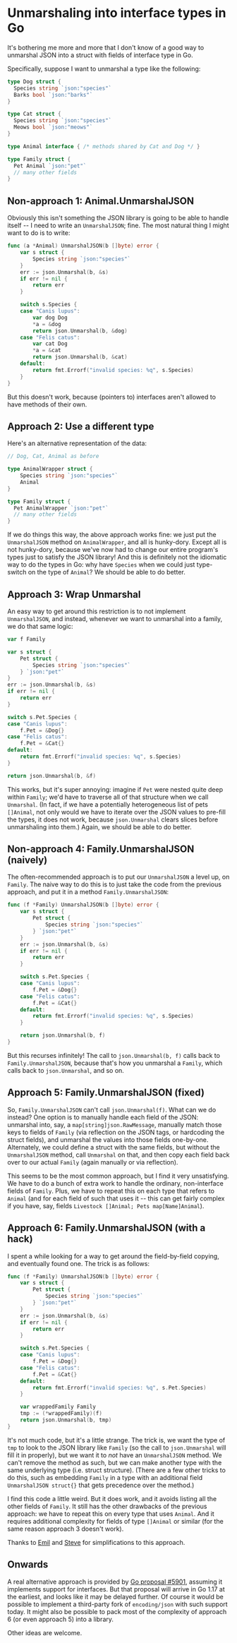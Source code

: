 # Unmarshaling into interface types in Go

It's bothering me more and more that I don't know of a good way to unmarshal JSON into a struct with fields of interface type in Go.

Specifically, suppose I want to unmarshal a type like the following:

```go
type Dog struct {
  Species string `json:"species"`
  Barks bool `json:"barks"`
}

type Cat struct {
  Species string `json:"species"`
  Meows bool `json:"meows"`
}

type Animal interface { /* methods shared by Cat and Dog */ }

type Family struct {
  Pet Animal `json:"pet"`
  // many other fields
}
```

## Non-approach 1: Animal.UnmarshalJSON

Obviously this isn't something the JSON library is going to be able to handle itself -- I need to write an `UnmarshalJSON`; fine.  The most natural thing I might want to do is to write:

```go
func (a *Animal) UnmarshalJSON(b []byte) error {
	var s struct {
        Species string `json:"species"`
	}
	err := json.Unmarshal(b, &s)
	if err != nil {
		return err
	}

	switch s.Species {
	case "Canis lupus":
        var dog Dog
        *a = &dog
        return json.Unmarshal(b, &dog)
	case "Felis catus":
        var cat Dog
        *a = &cat
        return json.Unmarshal(b, &cat)
	default:
		return fmt.Errorf("invalid species: %q", s.Species)
	}
}
```

But this doesn't work, because (pointers to) interfaces aren't allowed to have methods of their own.

## Approach 2: Use a different type

Here's an alternative representation of the data:

```go
// Dog, Cat, Animal as before

type AnimalWrapper struct {
    Species string `json:"species"`
    Animal
}

type Family struct {
  Pet AnimalWrapper `json:"pet"`
  // many other fields
}
```

If we do things this way, the above approach works fine: we just put the `UnmarshalJSON` method on `AnimalWrapper`, and all is hunky-dory.  Except all is not hunky-dory, because we've now had to change our entire program's types just to satisfy the JSON library!  And this is definitely not the idiomatic way to do the types in Go: why have `Species` when we could just type-switch on the type of `Animal`?  We should be able to do better.

## Approach 3: Wrap Unmarshal

An easy way to get around this restriction is to not implement `UnmarshalJSON`, and instead, whenever we want to unmarshal into a family, we do that same logic:

```go
var f Family

var s struct {
    Pet struct {
        Species string `json:"species"`
    } `json:"pet"`
}
err := json.Unmarshal(b, &s)
if err != nil {
    return err
}

switch s.Pet.Species {
case "Canis lupus":
    f.Pet = &Dog{}
case "Felis catus":
    f.Pet = &Cat{}
default:
    return fmt.Errorf("invalid species: %q", s.Species)
}

return json.Unmarshal(b, &f)
```

This works, but it's super annoying: imagine if `Pet` were nested quite deep within `Family`; we'd have to traverse all of that structure when we call `Unmarshal`.  (In fact, if we have a potentially heterogeneous list of pets `[]Animal`, not only would we have to iterate over the JSON values to pre-fill the types, it does not work, because `json.Unmarshal` clears slices before unmarshaling into them.)  Again, we should be able to do better.

## Non-approach 4: Family.UnmarshalJSON (naively)

The often-recommended approach is to put our `UnmarshalJSON` a level up, on `Family`.  The naive way to do this is to just take the code from the previous approach, and put it in a method `Family.UnmarshalJSON`:

```go
func (f *Family) UnmarshalJSON(b []byte) error {
    var s struct {
        Pet struct {
            Species string `json:"species"`
        } `json:"pet"`
    }
    err := json.Unmarshal(b, &s)
    if err != nil {
        return err
    }

    switch s.Pet.Species {
    case "Canis lupus":
        f.Pet = &Dog{}
    case "Felis catus":
        f.Pet = &Cat{}
    default:
        return fmt.Errorf("invalid species: %q", s.Species)
    }

	return json.Unmarshal(b, f)
}
```

But this recurses infinitely!  The call to `json.Unmarshal(b, f)` calls back to `Family.UnmarshalJSON`, because that's how you unmarshal a `Family`, which calls back to `json.Unmarshal`, and so on.

## Approach 5: Family.UnmarshalJSON (fixed)

So, `Family.UnmarshalJSON` can't call `json.Unmarshal(f)`.  What can we do instead?  One option is to manually handle each field of the JSON: unmarshal into, say, a `map[string]json.RawMessage`, manually match those keys to fields of `Family` (via reflection on the JSON tags, or hardcoding the struct fields), and unmarshal the values into those fields one-by-one.  Alternately, we could define a struct with the same fields, but without the `UnmarshalJSON` method, call `Unmarshal` on that, and then copy each field back over to our actual `Family` (again manually or via reflection).

This seems to be the most common approach, but I find it very unsatisfying.  We have to do a bunch of extra work to handle the ordinary, non-interface fields of `Family`.  Plus, we have to repeat this on each type that refers to `Animal` (and for each field of such that uses it -- this can get fairly complex if you have, say, fields `Livestock []Animal; Pets map[Name]Animal`).

## Approach 6: Family.UnmarshalJSON (with a hack)

I spent a while looking for a way to get around the field-by-field copying, and eventually found one.  The trick is as follows:

```go
func (f *Family) UnmarshalJSON(b []byte) error {
    var s struct {
        Pet struct {
            Species string `json:"species"`
        } `json:"pet"`
    }
    err := json.Unmarshal(b, &s)
    if err != nil {
        return err
    }

    switch s.Pet.Species {
    case "Canis lupus":
        f.Pet = &Dog{}
    case "Felis catus":
        f.Pet = &Cat{}
    default:
        return fmt.Errorf("invalid species: %q", s.Pet.Species)
    }

    var wrappedFamily Family
    tmp := (*wrappedFamily)(f)
	return json.Unmarshal(b, tmp)
}
```

It's not much code, but it's a little strange.  The trick is, we want the type of `tmp` to look to the JSON library like `Family` (so the call to `json.Unmarshal` will fill it in properly), but we want it to *not* have an `UnmarshalJSON` method.  We can't remove the method as such, but we can make another type with the same underlying type (i.e. struct structure).  (There are a few other tricks to do this, such as embedding `Family` in a type with an additional field `UnmarshalJSON struct{}` that gets precedence over the method.)

I find this code a little weird.  But it does work, and it avoids listing all the other fields of `Family`.  It still has the other drawbacks of the previous approach: we have to repeat this on every type that uses `Animal`.  And it requires additional complexity for fields of type `[]Animal` or similar (for the same reason approach 3 doesn't work).

Thanks to [Emil](https://twitter.com/emilioemilianov) and [Steve](https://twitter.com/StevenACoffman) for simplifications to this approach.

## Onwards

A real alternative approach is provided by [Go proposal #5901](https://github.com/golang/go/issues/5901), assuming it implements support for interfaces.  But that proposal will arrive in Go 1.17 at the earliest, and looks like it may be delayed further.  Of course it would be possible to implement a third-party fork of `encoding/json` with such support today.  It might also be possible to pack most of the complexity of approach 6 (or even approach 5) into a library.

Other ideas are welcome.
